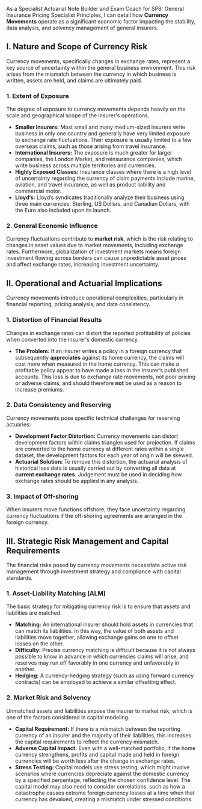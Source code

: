 As a Specialist Actuarial Note Builder and Exam Coach for SP8: General Insurance Pricing Specialist Principles, I can detail how **Currency Movements** operate as a significant economic factor impacting the stability, data analysis, and solvency management of general insurers.

## **I. Nature and Scope of Currency Risk**

Currency movements, specifically changes in exchange rates, represent a key source of uncertainty within the general business environment. This risk arises from the mismatch between the currency in which business is written, assets are held, and claims are ultimately paid.

### **1\. Extent of Exposure**

The degree of exposure to currency movements depends heavily on the scale and geographical scope of the insurer's operations.

* **Smaller Insurers:** Most small and many medium-sized insurers write business in only one country and generally have very limited exposure to exchange rate fluctuations. Their exposure is usually limited to a few overseas claims, such as those arising from travel insurance.  
* **International Insurers:** The exposure is much greater for larger companies, the London Market, and reinsurance companies, which write business across multiple territories and currencies.  
* **Highly Exposed Classes:** Insurance classes where there is a high level of uncertainty regarding the currency of claim payments include marine, aviation, and travel insurance, as well as product liability and commercial motor.  
* **Lloyd’s:** Lloyd’s syndicates traditionally analyze their business using three main currencies: Sterling, US Dollars, and Canadian Dollars, with the Euro also included upon its launch.

### **2\. General Economic Influence**

Currency fluctuations contribute to **market risk**, which is the risk relating to changes in asset values due to market movements, including exchange rates. Furthermore, globalization of investment markets means foreign investment flowing across borders can cause unpredictable asset prices and affect exchange rates, increasing investment uncertainty.

## **II. Operational and Actuarial Implications**

Currency movements introduce operational complexities, particularly in financial reporting, pricing analysis, and data consistency.

### **1\. Distortion of Financial Results**

Changes in exchange rates can distort the reported profitability of policies when converted into the insurer's domestic currency.

* **The Problem:** If an insurer writes a policy in a foreign currency that subsequently **appreciates** against its home currency, the claims will cost more when measured in the home currency. This can make a profitable policy appear to have made a loss in the insurer’s published accounts. This loss is due to exchange rate movements, not poor pricing or adverse claims, and should therefore **not** be used as a reason to increase premiums.

### **2\. Data Consistency and Reserving**

Currency movements pose specific technical challenges for reserving actuaries:

* **Development Factor Distortion:** Currency movements can distort development factors within claims triangles used for projection. If claims are converted to the home currency at different rates within a single dataset, the development factors for each year of origin will be skewed.  
* **Actuarial Solution:** To remove this distortion, the actuarial analysis of historical loss data is usually carried out by converting all data at **current exchange rates**. Judgement must be used in deciding how exchange rates should be applied in any analysis.

### **3\. Impact of Off-shoring**

When insurers move functions offshore, they face uncertainty regarding currency fluctuations if the off-shoring agreements are arranged in the foreign currency.

## **III. Strategic Risk Management and Capital Requirements**

The financial risks posed by currency movements necessitate active risk management through investment strategy and compliance with capital standards.

### **1\. Asset-Liability Matching (ALM)**

The basic strategy for mitigating currency risk is to ensure that assets and liabilities are matched.

* **Matching:** An international insurer should hold assets in currencies that can match its liabilities. In this way, the value of both assets and liabilities move together, allowing exchange gains on one to offset losses on the other.  
* **Difficulty:** Precise currency matching is difficult because it is not always possible to know in advance in which currencies claims will arise, and reserves may run off favorably in one currency and unfavorably in another.  
* **Hedging:** A currency-hedging strategy (such as using forward currency contracts) can be employed to achieve a similar offsetting effect.

### **2\. Market Risk and Solvency**

Unmatched assets and liabilities expose the insurer to market risk, which is one of the factors considered in capital modeling.

* **Capital Requirement:** If there is a mismatch between the reporting currency of an insurer and the majority of their liabilities, this increases the capital requirements to reflect the currency mismatch.  
* **Adverse Capital Impact:** Even with a well-matched portfolio, if the home currency strengthens, profits and capital made and held in foreign currencies will be worth less after the change in exchange rates.  
* **Stress Testing:** Capital models use stress testing, which might involve scenarios where currencies depreciate against the domestic currency by a specified percentage, reflecting the chosen confidence level. The capital model may also need to consider correlations, such as how a catastrophe causes extreme foreign currency losses at a time when that currency has devalued, creating a mismatch under stressed conditions.


